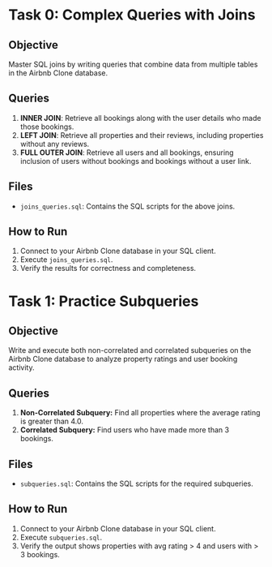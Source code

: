 # Task 0: Complex Queries with Joins

## Objective

Master SQL joins by writing queries that combine data from multiple tables in the Airbnb Clone database.

## Queries

1. **INNER JOIN**: Retrieve all bookings along with the user details who made those bookings.
2. **LEFT JOIN**: Retrieve all properties and their reviews, including properties without any reviews.
3. **FULL OUTER JOIN**: Retrieve all users and all bookings, ensuring inclusion of users without bookings and bookings without a user link.

## Files

* `joins_queries.sql`: Contains the SQL scripts for the above joins.

## How to Run

1. Connect to your Airbnb Clone database in your SQL client.
2. Execute `joins_queries.sql`.
3. Verify the results for correctness and completeness.

# Task 1: Practice Subqueries

## Objective
Write and execute both non-correlated and correlated subqueries on the Airbnb Clone database to analyze property ratings and user booking activity.

## Queries
1. **Non-Correlated Subquery:** Find all properties where the average rating is greater than 4.0.
2. **Correlated Subquery:** Find users who have made more than 3 bookings.

## Files
- `subqueries.sql`: Contains the SQL scripts for the required subqueries.

## How to Run
1. Connect to your Airbnb Clone database in your SQL client.
2. Execute `subqueries.sql`.
3. Verify the output shows properties with avg rating > 4 and users with > 3 bookings.
